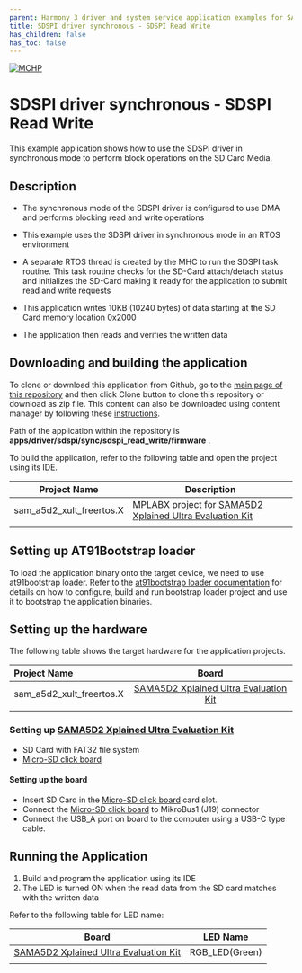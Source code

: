 ```yaml
---
parent: Harmony 3 driver and system service application examples for SAM A5D2 family
title: SDSPI driver synchronous - SDSPI Read Write 
has_children: false
has_toc: false
---
```


[![MCHP](https://www.microchip.com/ResourcePackages/Microchip/assets/dist/images/logo.png)](https://www.microchip.com)

# SDSPI driver synchronous - SDSPI Read Write

This example application shows how to use the SDSPI driver in synchronous mode to perform block operations on the SD Card Media.

## Description

- The synchronous mode of the SDSPI driver is configured to use DMA and performs blocking read and write operations

- This example uses the SDSPI driver in synchronous mode in an RTOS environment

- A separate RTOS thread is created by the MHC to run the SDSPI task routine. This task routine checks for the SD-Card attach/detach status and initializes the SD-Card making it ready for the application to submit read and write requests

- This application writes 10KB (10240 bytes) of data starting at the SD Card memory location 0x2000
- The application then reads and verifies the written data

## Downloading and building the application

To clone or download this application from Github, go to the [main page of this repository](https://github.com/Microchip-MPLAB-Harmony/core_apps_sam_a5d2) and then click Clone button to clone this repository or download as zip file.
This content can also be downloaded using content manager by following these [instructions](https://github.com/Microchip-MPLAB-Harmony/contentmanager/wiki).

Path of the application within the repository is **apps/driver/sdspi/sync/sdspi_read_write/firmware** .

To build the application, refer to the following table and open the project using its IDE.

| Project Name      | Description                                    |
| ----------------- | ---------------------------------------------- |
| sam_a5d2_xult_freertos.X | MPLABX project for [SAMA5D2 Xplained Ultra Evaluation Kit](https://www.microchip.com/DevelopmentTools/ProductDetails/ATSAMA5D2C-XULT) |
|||

## Setting up AT91Bootstrap loader

To load the application binary onto the target device, we need to use at91bootstrap loader. Refer to the [at91bootstrap loader documentation](../../../../docs/readme_bootstrap.md) for details on how to configure, build and run bootstrap loader project and use it to bootstrap the application binaries.

## Setting up the hardware

The following table shows the target hardware for the application projects.

| Project Name| Board|
|:---------|:---------:|
| sam_a5d2_xult_freertos.X | [SAMA5D2 Xplained Ultra Evaluation Kit](https://www.microchip.com/DevelopmentTools/ProductDetails/ATSAMA5D2C-XULT) |
|||

### Setting up [SAMA5D2 Xplained Ultra Evaluation Kit](https://www.microchip.com/DevelopmentTools/ProductDetails/ATSAMA5D2C-XULT)

- SD Card with FAT32 file system
- [Micro-SD click board](https://www.mikroe.com/microsd-click)

#### Setting up the board

- Insert SD Card in the [Micro-SD click board](https://www.mikroe.com/microsd-click) card slot. 
- Connect the [Micro-SD click board](https://www.mikroe.com/microsd-click) to MikroBus1 (J19) connector
- Connect the USB_A port on board to the computer using a USB-C type cable.

## Running the Application

1. Build and program the application using its IDE
2. The LED is turned ON when the read data from the SD card matches with the written data

Refer to the following table for LED name:

| Board | LED Name |
| ----- | -------- |
|  [SAMA5D2 Xplained Ultra Evaluation Kit](https://www.microchip.com/DevelopmentTools/ProductDetails/ATSAMA5D2C-XULT)  | RGB_LED(Green) |
|||
